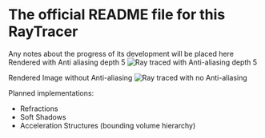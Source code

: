 # The official README file for this RayTracer
Any notes about the progress of its development will be placed here
Rendered with Anti aliasing depth 5
![Ray traced with Anti-aliasing depth 5](https://github.com/Xavierkst/Raytracer_build/blob/master/testFile_AA_5.jpg)

Rendered Image without Anti-aliasing 
![Ray traced with no Anti-aliasing](https://github.com/Xavierkst/Raytracer_build/blob/master/testFile_no_AA.jpg)

Planned implementations: 
* Refractions 
* Soft Shadows 
* Acceleration Structures (bounding volume hierarchy)

